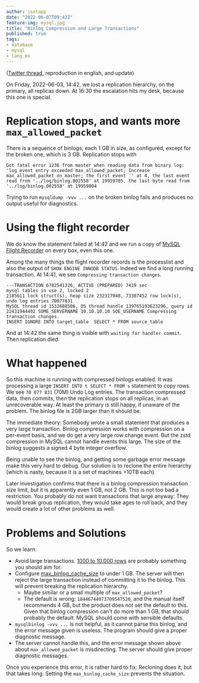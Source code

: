 ```yaml
---
author: isotopp
date: "2022-06-07T09:42Z"
feature-img: mysql.jpg
title: "Binlog Compression and Large Transactions"
published: true
tags:
- database
- mysql
- lang_en
---
```


([Twitter thread](https://twitter.com/isotopp/status/1532752730229559300), reproduction in english, and update)

On Friday, 2022-06-03, 14:42, we lost a replication hierarchy, on the primary, all replicas down.
At 16:30 the escalation hits my desk, because this one is special.

# Replication stops, and wants more `max_allowed_packet`

There is a sequence of binlogs, each 1 GB in size, as configured, except for the broken one, which is 3 GB.
Replication stops with
```console
Got fatal error 1236 from master when reading data from binary log: 'log event entry exceeded max_allowed_packet; Increase max_allowed_packet on master; the first event '' at 4, the last event read from '../log/binlog.002558' at 19959785, the last byte read from '../log/binlog.002558' at 19959804
```
Trying to run `mysqldump -vvv ...` on the broken binlog fails and produces no output useful for diagnostics.

# Using the flight recorder

We do know the statement failed at 14:42 and we run a copy of [MySQL Flight Recorder](../2021-04-22-a-mysql-flight-recorder) on every box, even this one.

Among the many things the flight recorder records is the processlist and also the output of `SHOW ENGINE INNODB STATUS`.
Indeed we find a long running transaction.
At 14:41, we see `Compressing transaction changes`.

```console
---TRANSACTION 6702541326, ACTIVE (PREPARED) 7419 sec
mysql tables in use 2, locked 2
2185611 lock struct(s), heap size 232317048, 73307452 row lock(s), undo log entries 70077831
MySQL thread id 1532688506, OS thread handle 139765193623296, query id 22431944402 SOME_SERVERNAME 10.10.10.10 SOE_USERNAME Compressing transaction changes.
INSERT IGNORE INTO target_table  SELECT * FROM source_table
```

And at 14:42 the same thing is visible with `waiting for handler commit`.
Then replication died.

# What happened

So this machine is running with compressed binlogs enabled.
It was processing a large `INSERT INTO t SELECT * FROM s` statement to copy rows.
We see `70 077 831` (70M) Undo Log entries.
The transaction compressed data, then commits, then the replication stops on all replicas, in an unrecoverable way.
At least the primary is still happy, if unaware of the problem.
The binlog file is 2GB larger than it should be.

The immediate theory:
Somebody wrote a small statement that produces a very large transaction.
Binlog compression works with compression on a per-event basis, and we do get a very large row change event.
But the zstd compression in MySQL cannot handle events this large.
The size of the binlog suggests a signed 4 byte integer overflow.

Being unable to see the binlog, and getting some garbage error message make this very hard to debug.
Our solution is to reclone the entire hierarchy (which is nasty, because it is a set of machines >10TB each).

Later investigation confirms that there is a binlog compression transaction size limit, but it is apparently even 1 GB, not 2 GB.
This is not too bad a restriction. You probably do not want transactions that large anyway:
They would break group replication, they would take ages to roll back, and they would create a lot of other problems as well.

# Problems and Solutions

So we learn:

- Avoid large transactions. [1000 to 10.000 rows](../2020-07-27-mysql-commit-size-and-speed) are probably something you should aim for.
- Configure [max_binlog_cache_size](https://dev.mysql.com/doc/refman/8.0/en/replication-options-binary-log.html#sysvar_max_binlog_cache_size) to under 1 GB. The server will then reject the large transaction instead of committing it to the binlog. This will prevent breaking the replication hierarchy.
  - Maybe similar or a small multiple of `max_allowed_packet`?
  - The default is wrong: `18446744073709547520`, and the manual itself recommends 4 GB, but the product does not set the default to this.
    Given that binlog compression can't do more than 1 GB, that should probably the default.
    MySQL should come with sensible defaults.
- `mysqlbinlog -vvv ...` is not helpful, as it cannot parse this binlog, and the error message given is useless.
  The program should give a proper diagnostic message.
- The server cannot handle this, and the error message shown above about `max_allowed_packet` is misdirecting.
  The server should give proper diagnostic messages.

Once you experience this error, it is rather hard to fix:
Recloning does it, but that takes long.
Setting the `max_binlog_cache_size` prevents the situation.
